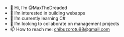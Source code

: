 - 👋 Hi, I’m @MaxTheDreaded
- 👀 I’m interested in building webapps
- 🌱 I’m currently learning C#
- 💞️ I’m looking to collaborate on management projects
- 📫 How to reach me: chibuzorotu98@gmail.com

<!---
MaxTheDreaded/MaxTheDreaded is a ✨ special ✨ repository because its `README.md` (this file) appears on your GitHub profile.
You can click the Preview link to take a look at your changes.
--->
